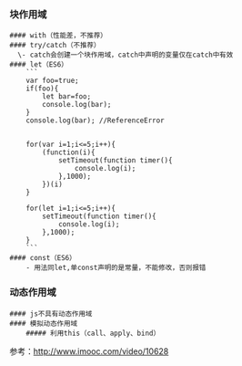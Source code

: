 ### 块作用域
    #### with（性能差，不推荐）
    #### try/catch（不推荐）
      \- catch会创建一个块作用域，catch中声明的变量仅在catch中有效
    #### let（ES6）
        ```
        var foo=true;
        if(foo){
            let bar=foo;
            console.log(bar);
        }
        console.log(bar); //ReferenceError
        
        
        for(var i=1;i<=5;i++){
            (function(i){
                setTimeout(function timer(){
                    console.log(i);
                },1000);
            })(i)
        }
        
        for(let i=1;i<=5;i++){
            setTimeout(function timer(){
                console.log(i);
            },1000);
        }
        ```
    #### const（ES6）
        - 用法同let,单const声明的是常量，不能修改，否则报错
### 动态作用域
    #### js不具有动态作用域
    #### 模拟动态作用域
        ##### 利用this（call、apply、bind）
参考：http://www.imooc.com/video/10628